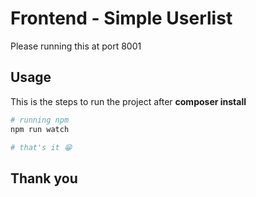 # Frontend - Simple Userlist

Please running this at port 8001

## Usage
This is the steps to run the project after __composer install__
```bash
# running npm
npm run watch

# that's it 😁
```

## Thank you